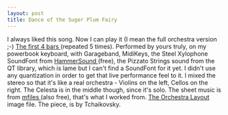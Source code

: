 ```yaml
---
layout: post
title: Dance of the Suger Plum Fairy 
---
```



I always liked this song. Now I can play it (I mean the full orchestra version ;-) <a href="/weblog/files/sugerplum.mp3">The first 4 bars </a>(repeated 5 times). Performed by yours truly, on my powerbook keyboard, with Garageband, MidiKeys, the Steel Xylophone SoundFont from <a href="http://www.hammersound.net/">HammerSound </a>(free), the Pizzato Strings sound from the QT library, which is lame but I can't find a SoundFont for it yet. I didn't use any quantization in order to get that live performance feel to it. I mixed the stereo so that it's like a real orchestra - Violins on the left, Cellos on the right. The Celesta is in the middle though, since it's solo. The sheet music is from <a href="http://www.mfiles.co.uk/sheet-music.htm">mfiles </a>(also free), that's what I worked from. <a href="http://hector.ucdavis.edu/Music10/Syllabus/Lectures/orch.htm">The Orchestra Layout </a>image file. The piece, is by Tchaikovsky.
